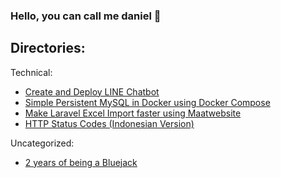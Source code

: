 ### **Hello, you can call me daniel 👋**

## Directories:
Technical:
  - [Create and Deploy LINE Chatbot](https://github.com/danielnathanael/danielnathanael/blob/main/create-and-deploy-line-chatbot.md)
  - [Simple Persistent MySQL in Docker using Docker Compose](https://github.com/danielnathanael/danielnathanael/blob/main/simple-persistent-mysql-in-docker.md)
  - [Make Laravel Excel Import faster using Maatwebsite](https://github.com/danielnathanael/danielnathanael/blob/main/make-laravel-excel-import-faster-using-maatwebsite.md)
  - [HTTP Status Codes (Indonesian Version)](https://github.com/danielnathanael/danielnathanael/blob/main/indonesian-http-status-codes.md)

Uncategorized:
  - [2 years of being a Bluejack](https://github.com/danielnathanael/danielnathanael/blob/main/2-years-of-being-a-bluejack.md)


